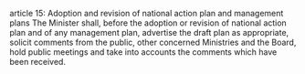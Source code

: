 article 15: Adoption and revision of national action plan and management plans
The Minister shall, before the adoption or revision of national action plan and of any management plan, advertise the draft plan as appropriate, solicit comments from the public, other concerned Ministries and the Board, hold public meetings and take into accounts the comments which have been received.
<ul>
</ul>